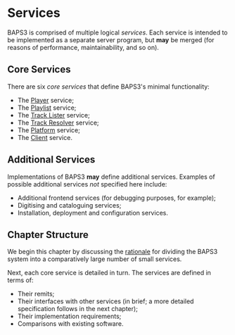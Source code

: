 # Services

BAPS3 is comprised of multiple logical _services_.  Each service is intended to
be implemented as a separate server program, but __may__ be merged (for
reasons of performance, maintainability, and so on).

## Core Services

There are six _core services_ that define BAPS3's minimal functionality:

* The [Player][] service;
* The [Playlist][] service;
* The [Track Lister][] service;
* The [Track Resolver][] service;
* The [Platform][] service;
* The [Client][] service.

## Additional Services

Implementations of BAPS3 __may__ define additional services.  Examples of
possible additional services _not_ specified here include:

* Additional frontend services (for debugging purposes, for example);
* Digitising and cataloguing services;
* Installation, deployment and configuration services.

## Chapter Structure

We begin this chapter by discussing the [rationale][] for dividing the BAPS3
system into a comparatively large number of small services.

Next, each core service is detailed in turn.  The services are
defined in terms of:

* Their remits;
* Their interfaces with other services (in brief; a more detailed specification
  follows in the next chapter);
* Their implementation requirements;
* Comparisons with existing software.

[Player]:         player.md
[Playlist]:       playlist.md
[Track Lister]:   tracklister.md
[Track Resolver]: trackresolver.md
[Platform]:       platform.md
[Client]:         client.md
[Rationale]:      rationale.md
